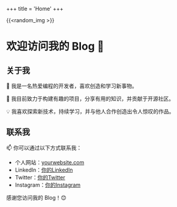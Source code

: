 +++
title = 'Home'
+++


{{<random_img >}}

# 欢迎访问我的 Blog 👋

## 关于我

🌟 我是一名热爱编程的开发者，喜欢创造和学习新事物。

🚀 我目前致力于构建有趣的项目，分享有用的知识，并贡献于开源社区。

💡 我喜欢探索新技术，持续学习，并与他人合作创造出令人惊叹的作品。

## 联系我

📫 你可以通过以下方式联系我：

- 个人网站：[yourwebsite.com](https://yourwebsite.com)
- LinkedIn：[你的LinkedIn](https://linkedin.com/in/yourusername)
- Twitter：[你的Twitter](https://twitter.com/yourusername)
- Instagram：[你的Instagram](https://instagram.com/yourusername)

感谢您访问我的 Blog！😊
